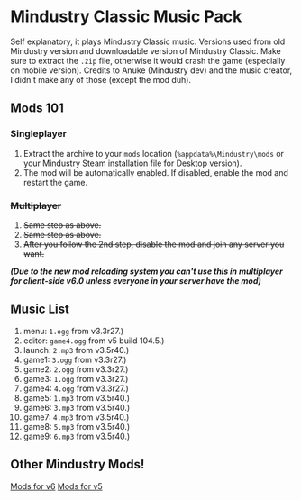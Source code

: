 # Mindustry Classic Music Pack
Self explanatory, it plays Mindustry Classic music. Versions used from old Mindustry version and downloadable version of Mindustry Classic. Make sure to extract the `.zip` file, otherwise it would crash the game (especially on mobile version).
Credits to Anuke (Mindustry dev) and the music creator, I didn't make any of those (except the mod duh).

## Mods 101
### Singleplayer
1. Extract the archive to your `mods` location (`%appdata%\Mindustry\mods` or your Mindustry Steam installation file for Desktop version).
2. The mod will be automatically enabled. If disabled, enable the mod and restart the game.

### ~~Multiplayer~~
1. ~~Same step as above.~~
2. ~~Same step as above.~~
3. ~~After you follow the 2nd step, disable the mod and join any server you want.~~

_**(Due to the new mod reloading system you can't use this in multiplayer for client-side v6.0 unless everyone in your server have the mod)**_

## Music List

1. menu: `1.ogg` from v3.3r27.)
2. editor: `game4.ogg` from v5 build 104.5.)
3. launch: `2.mp3` from v3.5r40.)
4. game1: `3.ogg` from v3.3r27.)
5. game2: `2.ogg` from v3.3r27.)
6. game3: `1.ogg` from v3.3r27.)
7. game4: `4.ogg` from v3.3r27.)
8. game5: `1.mp3` from v3.5r40.)
9. game6: `3.mp3` from v3.5r40.)
10. game7: `4.mp3` from v3.5r40.)
11. game8: `5.mp3` from v3.5r40.)
12. game9: `6.mp3` from v3.5r40.)

## Other Mindustry Mods!

[Mods for v6](https://github.com/topics/mindustry-mod-v6)
[Mods for v5](https://github.com/topics/mindustry-mod)
